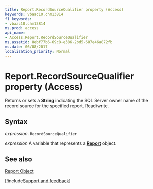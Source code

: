 ```yaml
---
title: Report.RecordSourceQualifier property (Access)
keywords: vbaac10.chm13814
f1_keywords:
- vbaac10.chm13814
ms.prod: access
api_name:
- Access.Report.RecordSourceQualifier
ms.assetid: 8ebf77b6-69c8-e386-2bd5-687e46a872fb
ms.date: 06/08/2017
localization_priority: Normal
---
```



# Report.RecordSourceQualifier property (Access)

Returns or sets a  **String** indicating the SQL Server owner name of the record source for the specified report. Read/write.


## Syntax

_expression_. `RecordSourceQualifier`

_expression_ A variable that represents a **[Report](Access.Report.md)** object.


## See also


[Report Object](Access.Report.md)

[!include[Support and feedback](~/includes/feedback-boilerplate.md)]